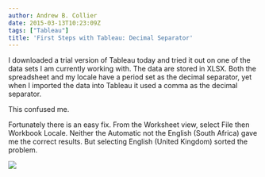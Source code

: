 ```yaml
---
author: Andrew B. Collier
date: 2015-03-13T10:23:09Z
tags: ["Tableau"]
title: 'First Steps with Tableau: Decimal Separator'
---
```


I downloaded a trial version of Tableau today and tried it out on one of the data sets I am currently working with. The data are stored in XLSX. Both the spreadsheet and my locale have a period set as the decimal separator, yet when I imported the data into Tableau it used a comma as the decimal separator.

<!--more-->

This confused me.

Fortunately there is an easy fix. From the Worksheet view, select File then Workbook Locale. Neither the Automatic not the English (South Africa) gave me the correct results. But selecting English (United Kingdom) sorted the problem.

<img src="/img/2015/03/tableau-menu-locale.png">
